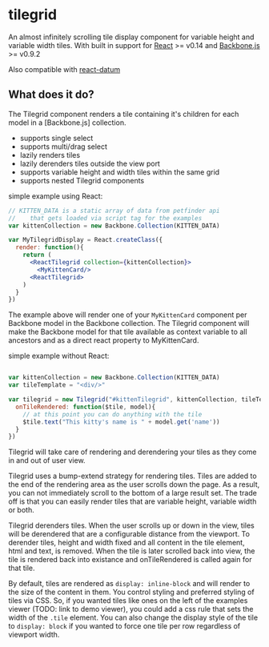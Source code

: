 # tilegrid

An almost infinitely scrolling tile display component for variable height and variable width tiles.  With built in support for [React](https://facebook.github.io/react/) >= v0.14 and [Backbone.js](http://backbonejs.org/) >= v0.9.2 

Also compatible with [react-datum](http://zulily.github.io/react-datum/docs/)



## What does it do?

The Tilegrid component renders a tile containing it's children for each model in a [Backbone.js] collection.  

- supports single select 
- supports multi/drag select
- lazily renders tiles
- lazily derenders tiles outside the view port
- supports variable height and width tiles within the same grid
- supports nested Tilegrid components

 
simple example using React:

```jsx
// KITTEN_DATA is a static array of data from petfinder api
//    that gets loaded via script tag for the examples
var kittenCollection = new Backbone.Collection(KITTEN_DATA)

var MyTilegridDisplay = React.createClass({
  render: function(){
    return (
      <ReactTilegrid collection={kittenCollection}>
        <MyKittenCard/>
      <ReactTilegrid>
    )
  }
})  
```
The example above will render one of your `MyKittenCard` component per Backbone model in the Backbone collection.  The Tilegrid component will make the Backbone model for that tile available as context variable to all ancestors and as a direct react property to MyKittenCard.

simple example without React:
```javascript

var kittenCollection = new Backbone.Collection(KITTEN_DATA)
var tileTemplate = "<div/>"

var tilegrid = new Tilegrid("#kittenTilegrid", kittenCollection, tileTemplate, {
  onTileRendered: function($tile, model){
    // at this point you can do anything with the tile 
    $tile.text("This kitty's name is " + model.get('name'))
  }
})

```
Tilegrid will take care of rendering and derendering your tiles as they come in and out of user view.

Tilegrid uses a bump-extend strategy for rendering tiles.  Tiles are added to the end of the rendering area as the user scrolls down the page.  As a result, you can not immediately scroll to the bottom of a large result set.  The trade off is that you can easily render tiles that are variable height, variable width or both.     

Tilegrid derenders tiles.  When the user scrolls up or down in the view, tiles will be derendered that are a configurable distance from the viewport.  To derender tiles, height and width fixed and all content in the tile element, html and text, is removed.  When the tile is later scrolled back into view, the tile is rendered back into existance and onTileRendered is called again for that tile. 

By default, tiles are rendered as `display: inline-block` and will render to the size of the content in them.  You control styling and preferred styling of tiles via CSS.  So, if you wanted tiles like ones on the left of the examples viewer (TODO: link to demo viewer), you could add a css rule that sets the width of the `.tile` element.   You can also change the display style of the tile to `display: block` if you wanted to force one tile per row regardless of viewport width.

  


